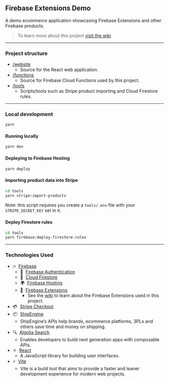 ## Firebase Extensions Demo

A demo ecommerce application showcasing Firebase Extensions and other Firebase products.

> To learn more about this project [visit the wiki](https://github.com/invertase/karas-coffee/wiki).

----
### Project structure

  - [/website](/website)
    - Source for the React web application.  
  - [/functions](/functions)
    - Source for Firebase Cloud Functions used by this project.  
  - [/tools](/tools)
    - Scripts/tools such as Stripe product importing and Cloud Firestore rules.

----
### Local development

```bash
yarn
```

#### Running locally

```bash
yarn dev
```

#### Deploying to Firebase Hosting

```bash
yarn deploy
```

#### Importing product data into Stripe

```bash
cd tools
yarn stripe:import-products
```

Note: this script requires you create a `tools/.env` file with your `STRIPE_SECRET_KEY` set in it.

#### Deploy Firestore rules

```bash
cd tools
yarn firebase:deploy-firestore-rules
```

----

### Technologies Used

 -  ️‍🔥&nbsp;&nbsp;[Firebase](https://firebase.google.com/) 
    -  🔑&nbsp;&nbsp;[Firebase Authentication](https://firebase.google.com/docs/auth)
    -  📄&nbsp;&nbsp;[Cloud Firestore](https://firebase.google.com/docs/firestore)
    -  🌍&nbsp;&nbsp;[Firebase Hosting](https://firebase.google.com/docs/hosting)
    -  🧩&nbsp;&nbsp;[Firebase Extensions](https://firebase.google.com/docs/extensions)
       - See the [wiki](https://github.com/invertase/karas-coffee/wiki#firebase-extensions) to learn about the Firebase Extensions used in this project.
 -  💳&nbsp;&nbsp;[Stripe Checkout](https://stripe.com/docs/payments/checkout)
 -  📦&nbsp;&nbsp;[ShipEngine](https://www.shipengine.com/)
    - ShipEngine’s APIs help brands, ecommerce platforms, 3PLs and others save time and money on shipping.
 -  🔍&nbsp;&nbsp;[Algolia Search](https://www.algolia.com/products/search-and-discovery/hosted-search-api/)
    - Enables developers to build next generation apps with composable APIs.
 -  ⚛️&nbsp;&nbsp;[React](https://reactjs.org/)
    - A JavaScript library for building user interfaces.
 -  ⚡️&nbsp;&nbsp;[Vite](https://vitejs.dev/)
    - Vite is a build tool that aims to provide a faster and leaner development experience for modern web projects.